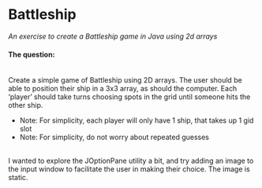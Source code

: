 # Battleship
<i>An exercise to create a Battleship game in Java using 2d arrays</i>

<h4>The question:</h4></br>
Create a simple game of Battleship using 2D arrays.
The user should be able to position their ship in a 3x3 array, as should the computer. Each ‘player’ should take turns choosing spots in the grid until someone hits the other ship.</br>

<ul>
  <li>Note: For simplicity, each player will only have 1 ship, that takes up 1 gid slot</li>
  <li>Note: For simplicity, do not worry about repeated guesses</li>
</ul>

  </br>
I wanted to explore the JOptionPane utility a bit, and try adding an image to the input window to facilitate the user in making their choice.
The image is static.



